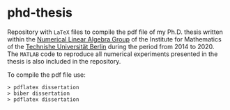 # phd-thesis
Repository with `LaTeX` files to compile the pdf file of my Ph.D. thesis written within the [Numerical Linear Algebra Group](https://www.math.tu-berlin.de/fachgebiete_ag_modnumdiff/fg_numerische_lineare_algebra/v_menue/numerische_lineare_algebra/) of 
the Institute for Mathematics of the [Technishe Universität Berlin](https://www.tu-berlin.de/menue/home/parameter/en/) during the 
period from 2014 to 2020. The `MATLAB` code to reproduce all numerical experiments presented in the thesis is also included in the repository.

To compile the pdf file use:
```
> pdflatex dissertation
> biber dissertation
> pdflatex dissertation
```
